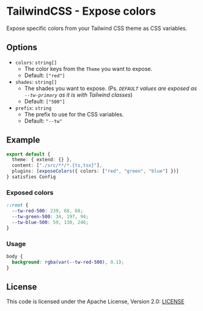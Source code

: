 # TailwindCSS - Expose colors

Expose specific colors from your Tailwind CSS theme as CSS variables.

## Options

- `colors`: `string[]`
  - The color keys from the `Theme` you want to expose.
  - Default: `["red"]`
- `shades`: `string[]`
  - The shades you want to expose. (Ps. _`DEFAULT` values are exposed as `--tw-primary` as it is with Tailwind classes_)
  - Default: `["500"]`
- `prefix`: `string`
  - The prefix to use for the CSS variables.
  - Default: `"--tw"`

## Example

```ts
export default {
  theme: { extend: {} },
  content: ["./src/**/*.{ts,tsx}"],
  plugins: [exposeColors({ colors: ["red", "green", "blue"] })]
} satisfies Config
```

### Exposed colors

```css
::root {
  --tw-red-500: 239, 68, 68;
  --tw-green-500: 34, 197, 94;
  --tw-blue-500: 59, 130, 246;
}
```

### Usage

```css
body {
  background: rgba(var(--tw-red-500), 0.1);
}
```

## License

This code is licensed under the Apache License, Version 2.0: [LICENSE](../LICENSE)
